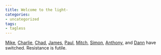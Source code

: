 ```yaml
---
title: Welcome to the light-
categories:
- uncategorized
tags:
- tagless
---
```


[Mike][1], [Charlie][2], [Chad][3], [James][4], [Paul][5], [Mitch][6], [Simon][7], [Anthony][8], and [Dann][9] have switched.  Resistance is futile.

   [1]: http://www.clarkware.com/cgi/blosxom/2003/09/25#InLove
   [2]: http://www.charliesstar.com/mt/archives/000091.html
   [3]: http://www.infoworld.com/article/03/09/05/35OPconnection_1.html
   [4]: http://www.apple.com/pro/science/gosling/
   [5]: http://blog.fivesight.com/prb/space/2003-09-17#Made_the_Move_to_Mac
   [6]: http://blogs.osafoundation.org/mitch/000342.html
   [7]: http://www.simongbrown.com/blog/2003/05/13/1052821603000.html
   [8]: http://www.circant.com/2003/05/switch_progress.html
   [9]: http://radio.weblogs.com/0001134/2003/03/23.html#a507

